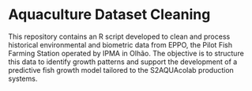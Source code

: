 # Aquaculture Dataset Cleaning

This repository contains an R script developed to clean and process historical environmental and biometric data from EPPO, the Pilot Fish Farming Station operated by IPMA in Olhão. 
The objective is to structure this data to identify growth patterns and support the development of a predictive fish growth model tailored to the S2AQUAcolab production systems.
